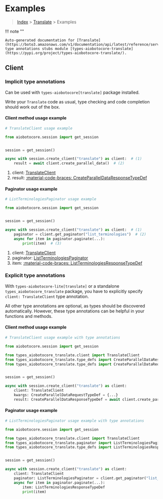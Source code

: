 # Examples

> [Index](../README.md) > [Translate](./README.md) > Examples

!!! note ""

    Auto-generated documentation for [Translate](https://boto3.amazonaws.com/v1/documentation/api/latest/reference/services/translate.html#translate)
    type annotations stubs module [types-aiobotocore-translate](https://pypi.org/project/types-aiobotocore-translate/).

## Client

### Implicit type annotations

Can be used with `types-aiobotocore[translate]` package installed.

Write your `Translate` code as usual,
type checking and code completion should work out of the box.



#### Client method usage example

```python
# TranslateClient usage example

from aiobotocore.session import get_session


session = get_session()

async with session.create_client("translate") as client:  # (1)
    result = await client.create_parallel_data()  # (2)
```

1. client: [TranslateClient](./client.md)
2. result: [:material-code-braces: CreateParallelDataResponseTypeDef](./type_defs.md#createparalleldataresponsetypedef)



#### Paginator usage example

```python
# ListTerminologiesPaginator usage example

from aiobotocore.session import get_session


session = get_session()

async with session.create_client("translate") as client:  # (1)
    paginator = client.get_paginator("list_terminologies")  # (2)
    async for item in paginator.paginate(...):
        print(item)  # (3)
```

1. client: [TranslateClient](./client.md)
2. paginator: [ListTerminologiesPaginator](./paginators.md#listterminologiespaginator)
3. item: [:material-code-braces: ListTerminologiesResponseTypeDef](./type_defs.md#listterminologiesresponsetypedef)




### Explicit type annotations

With `types-aiobotocore-lite[translate]`
or a standalone `types_aiobotocore_translate` package, you have to explicitly specify
`client: TranslateClient` type annotation.

All other type annotations are optional, as types should be discovered automatically.
However, these type annotations can be helpful in your functions and methods.


#### Client method usage example

```python
# TranslateClient usage example with type annotations

from aiobotocore.session import get_session

from types_aiobotocore_translate.client import TranslateClient
from types_aiobotocore_translate.type_defs import CreateParallelDataResponseTypeDef
from types_aiobotocore_translate.type_defs import CreateParallelDataRequestTypeDef


session = get_session()

async with session.create_client("translate") as client:
    client: TranslateClient
    kwargs: CreateParallelDataRequestTypeDef = {...}
    result: CreateParallelDataResponseTypeDef = await client.create_parallel_data(**kwargs)
```



#### Paginator usage example

```python
# ListTerminologiesPaginator usage example with type annotations

from aiobotocore.session import get_session

from types_aiobotocore_translate.client import TranslateClient
from types_aiobotocore_translate.paginator import ListTerminologiesPaginator
from types_aiobotocore_translate.type_defs import ListTerminologiesResponseTypeDef


session = get_session()

async with session.create_client("translate") as client:
    client: TranslateClient
    paginator: ListTerminologiesPaginator = client.get_paginator("list_terminologies")
    async for item in paginator.paginate(...):
        item: ListTerminologiesResponseTypeDef
        print(item)
```


